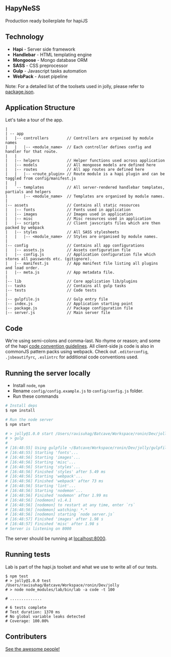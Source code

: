 ## HapyNeSS
Production ready boilerplate for hapiJS 


## Technology

- **Hapi** - Server side framework
- **Handlebar** - HTML templating engine
- **Mongoose** - Mongo database ORM
- **SASS** - CSS preprocessor 
- **Gulp** - Javascript tasks automation
- **WebPack** - Asset pipeline

Note: For a detailed list of the toolsets used in jolly, please refer to [package.json](package.json). 

## Application Structure

Let's take a tour of the app.
```
|
| -- app
|   |-- controllers        // Controllers are organised by module names
|   |   |-- <module_name>  // Each controller defines config and handler for that route.
|   |
|   |-- helpers            // Helper functions used across application
|   |-- models             // All mongoose models are defined here
|   |-- routes             // All app routes are defined here
|   |   |-- <route_plugin> // Route module is a hapi plugin and can be toggled from config/manifest.js
|   |
|   `-- templates          // All server-rendered handlebar templates, partials and helpers
|       |-- <module_name>  // Templates are organised by module names.
|   
|-- assets                 // Contains all static resources 
|   |-- fonts              // Fonts used in application
|   |-- images             // Images used in application
|   |-- misc               // Misc resources used in application
|   |-- scripts            // Client javscripts files which are then packed by webpack
|   |-- styles             // All SASS stylesheets
|   |   |-- <module_name>  // Styles are organised by module names. 
|   
|-- config                 // Contains all app configurations
|   |-- assets.js          // Assets configuration file
|   |-- config.js          // Application configuration file which stores all passwords etc. (gitignore).
|   |-- manifest.js        // App manifest file listing all plugins and load order. 
|   |-- meta.js            // App metadata file. 
|   
|-- lib                    // Core application lib/plugins 
|-- tasks                  // Contains all gulp tasks 
|-- tests                  // Code tests
|
|-- gulpfile.js            // Gulp entry file 
|-- index.js               // Application starting point
|-- package.js             // Package configuration file
|-- server.js              // Main server file
```

## Code

We're using semi-colons and comma-last. No rhyme or reason; and some of the hapi [code convention guidelines](http://hapijs.com/styleguide). All client-side js code is also in commonJS pattern packs using webpack. Check out `.editorconfig`, `.jsbeautifyrc`, `.eslintrc` for additional code conventions used.

## Running the server locally

 - Install  `node`, `npm`
 - Rename `config/config.example.js` to `config/config.js` folder.
 - Run these commands

```sh
# Install deps
$ npm install

# Run the node server
$ npm start

# > jolly@1.0.0 start /Users/ravisuhag/Batcave/Workspace/ronin/Dev/jolly
# > gulp
# 
# [16:48:55] Using gulpfile ~/Batcave/Workspace/ronin/Dev/jolly/gulpfile.js
# [16:48:55] Starting 'fonts'...
# [16:48:56] Starting 'images'...
# [16:48:56] Starting 'misc'...
# [16:48:56] Starting 'styles'...
# [16:48:56] Finished 'styles' after 5.49 ms
# [16:48:56] Starting 'webpack'...
# [16:48:56] Finished 'webpack' after 73 ms
# [16:48:56] Starting 'lint'...
# [16:48:56] Starting 'nodemon'...
# [16:48:56] Finished 'nodemon' after 1.99 ms
# [16:48:56] [nodemon] v1.4.1
# [16:48:56] [nodemon] to restart at any time, enter `rs`
# [16:48:56] [nodemon] watching: *.*
# [16:48:56] [nodemon] starting `node server.js`
# [16:48:57] Finished 'images' after 1.98 s
# [16:48:57] Finished 'misc' after 1.98 s
# Server is listening on 8000

```
The server should be running at [localhost:8000](https://localhost:8000).

## Running tests
Lab is part of the hapi.js toolset and what we use to write all of our tests.

```
$ npm test
# > jolly@1.0.0 test /Users/ravisuhag/Batcave/Workspace/ronin/Dev/jolly
# > node node_modules/lab/bin/lab -a code -t 100

# ..............

# 6 tests complete
# Test duration: 1370 ms
# No global variable leaks detected
# Coverage: 100.00%
```

## Contributers

[See the awesome people!](https://github.com/ravisuhag/jolly/graphs/contributors)
